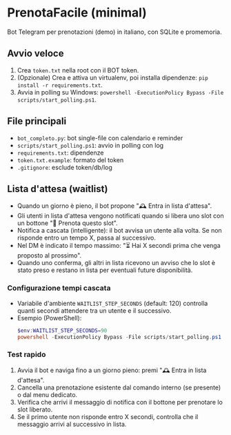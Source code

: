 # PrenotaFacile (minimal)

Bot Telegram per prenotazioni (demo) in italiano, con SQLite e promemoria.

## Avvio veloce
1. Crea `token.txt` nella root con il BOT token.
2. (Opzionale) Crea e attiva un virtualenv, poi installa dipendenze: `pip install -r requirements.txt`.
3. Avvia in polling su Windows: `powershell -ExecutionPolicy Bypass -File scripts/start_polling.ps1`.

## File principali
- `bot_completo.py`: bot single-file con calendario e reminder
- `scripts/start_polling.ps1`: avvio in polling con log
- `requirements.txt`: dipendenze
- `token.txt.example`: formato del token
- `.gitignore`: esclude token/db/log

## Lista d'attesa (waitlist)
- Quando un giorno è pieno, il bot propone "🕰️ Entra in lista d'attesa".
- Gli utenti in lista d'attesa vengono notificati quando si libera uno slot con un bottone "📌 Prenota questo slot".
- Notifica a cascata (intelligente): il bot avvisa un utente alla volta. Se non risponde entro un tempo X, passa al successivo.
- Nel DM è indicato il tempo massimo: "⏳ Hai X secondi prima che venga proposto al prossimo".
- Quando uno conferma, gli altri in lista ricevono un avviso che lo slot è stato preso e restano in lista per eventuali future disponibilità.

### Configurazione tempi cascata
- Variabile d'ambiente `WAITLIST_STEP_SECONDS` (default: 120) controlla quanti secondi attendere tra un utente e il successivo.
- Esempio (PowerShell):
	```powershell
	$env:WAITLIST_STEP_SECONDS=90
	powershell -ExecutionPolicy Bypass -File scripts/start_polling.ps1
	```

### Test rapido
1. Avvia il bot e naviga fino a un giorno pieno: premi "🕰️ Entra in lista d'attesa".
2. Cancella una prenotazione esistente dal comando interno (se presente) o dal menu dedicato.
3. Verifica che arrivi il messaggio di notifica con il bottone per prenotare lo slot liberato.
4. Se il primo utente non risponde entro X secondi, controlla che il messaggio arrivi al successivo in lista.


